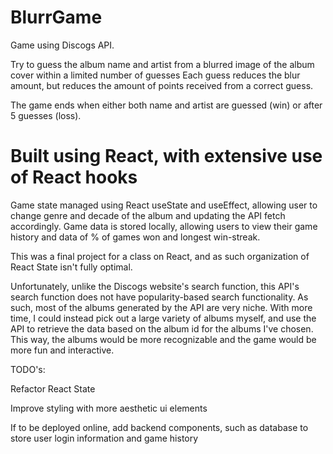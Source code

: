 # BlurrGame
Game using Discogs API. 

Try to guess the album name and artist from a blurred image of the album cover within a limited number of guesses Each guess reduces the blur amount, but reduces the amount of points received from a correct guess.

The game ends when either both name and artist are guessed (win) or after 5 guesses (loss).

# Built using React, with extensive use of React hooks
Game state managed using React useState and useEffect, allowing user to change genre and decade of the album and updating 
the API fetch accordingly.
Game data is stored locally, allowing users to view their game history and data of % of games won and longest win-streak.

This was a final project for a class on React, and as such organization of React State isn't fully optimal.

Unfortunately, unlike the Discogs website's search function, this API's search function does not have popularity-based search functionality. As such, most of the albums generated by the API are very niche. With more time, I could instead pick out a large variety of albums myself, and use the API to retrieve the data based on the album id for the albums I've chosen. This way, the albums would be more recognizable and the game would be more fun and interactive.

TODO's:

Refactor React State

Improve styling with more aesthetic ui elements

If to be deployed online, add backend components, such as database to store user login information and game history


